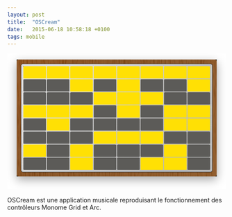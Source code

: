 ```yaml
---
layout: post
title:  "OSCream"
date:   2015-06-18 10:58:18 +0100
tags: mobile
---
```

![OSCream](/assets/oscream.png)

OSCream est une application musicale reproduisant le fonctionnement des contrôleurs Monome Grid et Arc.
